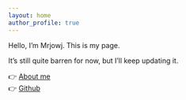 ```yaml
---
layout: home
author_profile: true
---
```


Hello, I’m Mrjowj. This is my page.

It’s still quite barren for now, but I’ll keep updating it.

👉 [About me](/about/)  
👉 [Github](https://github.com/Mrjowj)  
